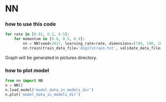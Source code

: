 # NN

### how to use this code
```python
for rate in [0.01, 0.2, 0.5]:
    for momentum in [0.0, 0.5, 0.9]:
        nn = NN(seed=2017, learning_rate=rate, dimensions=(784, 100, 10), active_function=sigmoid, momentum=momentum)
        nn.train(train_data_file='digitstrain.txt', validate_data_file='digitsvalid.txt', epoches=5000, batch=3000)
```
Graph will be generated in pictures directory.

### how to plot model
```python
from nn import NN
n = NN()
n.load_model('model_data_in_models_dir')
n.plot('model_data_in_models_dir')
```
